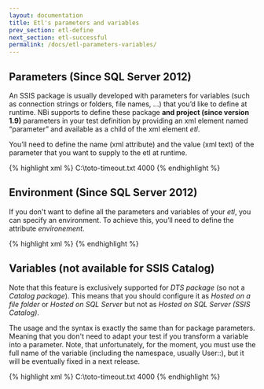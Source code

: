 ```yaml
---
layout: documentation
title: Etl's parameters and variables
prev_section: etl-define
next_section: etl-successful
permalink: /docs/etl-parameters-variables/
---
```

Parameters (Since SQL Server 2012)
----------------------------------
An SSIS package is usually developed with parameters for variables (such as connection strings or folders, file names, …) that you’d like to define at runtime. NBi supports to define these package **and project (since version 1.9)** parameters in your test definition by providing an xml element named “parameter” and available as a child of the xml element *etl*.

You’ll need to define the name (xml attribute) and the value (xml text) of the parameter that you want to supply to the etl at runtime.

{% highlight xml %}
<etl path="Etl\" name="Sample.dtsx" password="p@ssw0rd" timeout="10000">
    <parameter name="DestinationPath">C:\toto-timeout.txt</parameter>
    <parameter name="TopRows">4000</parameter>
</etl>
{% endhighlight %}

Environment (Since SQL Server 2012)
----------------------------------
If you don't want to define all the parameters and variables of your *etl*, you can specify an environment. To achieve this, you’ll need to define the attribute *environement*.

{% highlight xml %}
<etl
   path="Etl\"
   name="Sample.dtsx"
   password="p@ssw0rd"
   environment="acceptance"
/>
{% endhighlight %}

Variables (not available for SSIS Catalog)
------------------------------------------
Note that this feature is exclusively supported for *DTS package* (so not a *Catalog package*). This means that you should configure it as *Hosted on a file folder* or *Hosted on SQL Server* but not as *Hosted on SQL Server (SSIS Catalog)*.

The usage and the syntax is exactly the same than for package parameters. Meaning that you don't need to adapt your test if you transform a variable into a parameter. Note, that unfortunately, for the moment, you must use the full name of the variable (including the namespace, usually User::), but it will be eventually fixed in a next release.

{% highlight xml %}
<etl path="Etl\" name="Sample.dtsx" password="p@ssw0rd" timeout="10000">
    <parameter name="User::DestinationPath">C:\toto-timeout.txt</parameter>
    <parameter name="User::TopRows">4000</parameter>
</etl>
{% endhighlight %}
